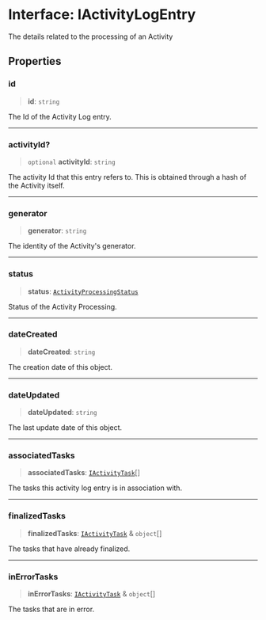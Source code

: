 # Interface: IActivityLogEntry

The details related to the processing of an Activity

## Properties

### id

> **id**: `string`

The Id of the Activity Log entry.

***

### activityId?

> `optional` **activityId**: `string`

The activity Id that this entry refers to. This is obtained through a hash of the Activity itself.

***

### generator

> **generator**: `string`

The identity of the Activity's generator.

***

### status

> **status**: [`ActivityProcessingStatus`](../type-aliases/ActivityProcessingStatus.md)

Status of the Activity Processing.

***

### dateCreated

> **dateCreated**: `string`

The creation date of this object.

***

### dateUpdated

> **dateUpdated**: `string`

The last update date of this object.

***

### associatedTasks

> **associatedTasks**: [`IActivityTask`](IActivityTask.md)[]

The tasks this activity log entry is in association with.

***

### finalizedTasks

> **finalizedTasks**: [`IActivityTask`](IActivityTask.md) & `object`[]

The tasks that have already finalized.

***

### inErrorTasks

> **inErrorTasks**: [`IActivityTask`](IActivityTask.md) & `object`[]

The tasks that are in error.
